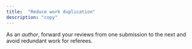 ```yaml
---
title:  "Reduce work duplication"
description: "copy"
---
```

As an _author_, forward your reviews from one submission to the next
and avoid redundant work for referees.
